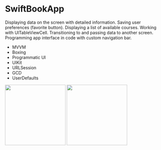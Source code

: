 # SwiftBookApp

Displaying data on the screen with detailed information.
Saving user preferences (favorite button).
Displaying a list of available courses.
Working with UITableViewCell.
Transitioning to and passing data to another screen.
Programming app interface in code with custom navigation bar.

* MVVM
* Boxing
* Programmatic UI
* UIKit
* URLSession
* GCD
* UserDefaults

<img src="https://github.com/repakuku/SwiftBookApp/assets/43852158/5d181beb-ff85-4a83-9f45-e87de54092a0" width="200">
<img src="https://github.com/repakuku/SwiftBookApp/assets/43852158/76aa3f88-6ade-44a6-a911-6fa11ef2cbcc" width="200">

